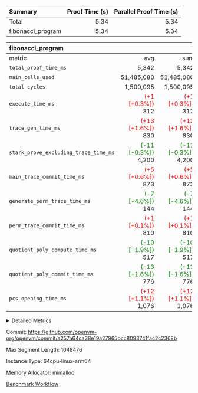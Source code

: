 | Summary | Proof Time (s) | Parallel Proof Time (s) |
|:---|---:|---:|
| Total |  5.34 |  5.34 |
| fibonacci_program |  5.34 |  5.34 |


| fibonacci_program |||||
|:---|---:|---:|---:|---:|
|metric|avg|sum|max|min|
| `total_proof_time_ms ` |  5,342 |  5,342 |  5,342 |  5,342 |
| `main_cells_used     ` |  51,485,080 |  51,485,080 |  51,485,080 |  51,485,080 |
| `total_cycles        ` |  1,500,095 |  1,500,095 |  1,500,095 |  1,500,095 |
| `execute_time_ms     ` | <span style='color: red'>(+1 [+0.3%])</span> 312 | <span style='color: red'>(+1 [+0.3%])</span> 312 | <span style='color: red'>(+1 [+0.3%])</span> 312 | <span style='color: red'>(+1 [+0.3%])</span> 312 |
| `trace_gen_time_ms   ` | <span style='color: red'>(+13 [+1.6%])</span> 830 | <span style='color: red'>(+13 [+1.6%])</span> 830 | <span style='color: red'>(+13 [+1.6%])</span> 830 | <span style='color: red'>(+13 [+1.6%])</span> 830 |
| `stark_prove_excluding_trace_time_ms` | <span style='color: green'>(-11 [-0.3%])</span> 4,200 | <span style='color: green'>(-11 [-0.3%])</span> 4,200 | <span style='color: green'>(-11 [-0.3%])</span> 4,200 | <span style='color: green'>(-11 [-0.3%])</span> 4,200 |
| `main_trace_commit_time_ms` | <span style='color: red'>(+5 [+0.6%])</span> 873 | <span style='color: red'>(+5 [+0.6%])</span> 873 | <span style='color: red'>(+5 [+0.6%])</span> 873 | <span style='color: red'>(+5 [+0.6%])</span> 873 |
| `generate_perm_trace_time_ms` | <span style='color: green'>(-7 [-4.6%])</span> 144 | <span style='color: green'>(-7 [-4.6%])</span> 144 | <span style='color: green'>(-7 [-4.6%])</span> 144 | <span style='color: green'>(-7 [-4.6%])</span> 144 |
| `perm_trace_commit_time_ms` | <span style='color: red'>(+1 [+0.1%])</span> 810 | <span style='color: red'>(+1 [+0.1%])</span> 810 | <span style='color: red'>(+1 [+0.1%])</span> 810 | <span style='color: red'>(+1 [+0.1%])</span> 810 |
| `quotient_poly_compute_time_ms` | <span style='color: green'>(-10 [-1.9%])</span> 517 | <span style='color: green'>(-10 [-1.9%])</span> 517 | <span style='color: green'>(-10 [-1.9%])</span> 517 | <span style='color: green'>(-10 [-1.9%])</span> 517 |
| `quotient_poly_commit_time_ms` | <span style='color: green'>(-13 [-1.6%])</span> 776 | <span style='color: green'>(-13 [-1.6%])</span> 776 | <span style='color: green'>(-13 [-1.6%])</span> 776 | <span style='color: green'>(-13 [-1.6%])</span> 776 |
| `pcs_opening_time_ms ` | <span style='color: red'>(+12 [+1.1%])</span> 1,076 | <span style='color: red'>(+12 [+1.1%])</span> 1,076 | <span style='color: red'>(+12 [+1.1%])</span> 1,076 | <span style='color: red'>(+12 [+1.1%])</span> 1,076 |



<details>
<summary>Detailed Metrics</summary>

| group | num_segments | keygen_time_ms | commit_exe_time_ms |
| --- | --- | --- | --- |
| fibonacci_program | 1 | 412 | 6 | 

| group | air_name | quotient_deg | interactions | constraints |
| --- | --- | --- | --- | --- |
| fibonacci_program | AccessAdapterAir<16> | 4 | 5 | 11 | 
| fibonacci_program | AccessAdapterAir<2> | 4 | 5 | 11 | 
| fibonacci_program | AccessAdapterAir<32> | 4 | 5 | 11 | 
| fibonacci_program | AccessAdapterAir<4> | 4 | 5 | 11 | 
| fibonacci_program | AccessAdapterAir<64> | 4 | 5 | 11 | 
| fibonacci_program | AccessAdapterAir<8> | 4 | 5 | 11 | 
| fibonacci_program | BitwiseOperationLookupAir<8> | 2 | 2 | 4 | 
| fibonacci_program | MemoryMerkleAir<8> | 4 | 4 | 38 | 
| fibonacci_program | PersistentBoundaryAir<8> | 4 | 3 | 5 | 
| fibonacci_program | PhantomAir | 4 | 3 | 4 | 
| fibonacci_program | Poseidon2PeripheryAir<BabyBearParameters>, 1> | 2 | 1 | 286 | 
| fibonacci_program | ProgramAir | 1 | 1 | 4 | 
| fibonacci_program | RangeTupleCheckerAir<2> | 1 | 1 | 4 | 
| fibonacci_program | Rv32HintStoreAir | 4 | 19 | 21 | 
| fibonacci_program | VariableRangeCheckerAir | 1 | 1 | 4 | 
| fibonacci_program | VmAirWrapper<Rv32BaseAluAdapterAir, BaseAluCoreAir<4, 8> | 4 | 19 | 30 | 
| fibonacci_program | VmAirWrapper<Rv32BaseAluAdapterAir, LessThanCoreAir<4, 8> | 4 | 17 | 35 | 
| fibonacci_program | VmAirWrapper<Rv32BaseAluAdapterAir, ShiftCoreAir<4, 8> | 4 | 23 | 84 | 
| fibonacci_program | VmAirWrapper<Rv32BranchAdapterAir, BranchEqualCoreAir<4> | 4 | 11 | 17 | 
| fibonacci_program | VmAirWrapper<Rv32BranchAdapterAir, BranchLessThanCoreAir<4, 8> | 4 | 13 | 32 | 
| fibonacci_program | VmAirWrapper<Rv32CondRdWriteAdapterAir, Rv32JalLuiCoreAir> | 4 | 10 | 15 | 
| fibonacci_program | VmAirWrapper<Rv32JalrAdapterAir, Rv32JalrCoreAir> | 4 | 16 | 16 | 
| fibonacci_program | VmAirWrapper<Rv32LoadStoreAdapterAir, LoadSignExtendCoreAir<4, 8> | 4 | 18 | 21 | 
| fibonacci_program | VmAirWrapper<Rv32LoadStoreAdapterAir, LoadStoreCoreAir<4> | 4 | 17 | 27 | 
| fibonacci_program | VmAirWrapper<Rv32MultAdapterAir, DivRemCoreAir<4, 8> | 4 | 25 | 72 | 
| fibonacci_program | VmAirWrapper<Rv32MultAdapterAir, MulHCoreAir<4, 8> | 4 | 24 | 23 | 
| fibonacci_program | VmAirWrapper<Rv32MultAdapterAir, MultiplicationCoreAir<4, 8> | 4 | 19 | 13 | 
| fibonacci_program | VmAirWrapper<Rv32RdWriteAdapterAir, Rv32AuipcCoreAir> | 4 | 11 | 12 | 
| fibonacci_program | VmConnectorAir | 4 | 3 | 8 | 

| group | air_name | segment | rows | prep_cols | perm_cols | main_cols | cells |
| --- | --- | --- | --- | --- | --- | --- | --- |
| fibonacci_program | AccessAdapterAir<8> | 0 | 32 |  | 12 | 17 | 928 | 
| fibonacci_program | BitwiseOperationLookupAir<8> | 0 | 65,536 | 3 | 8 | 2 | 655,360 | 
| fibonacci_program | MemoryMerkleAir<8> | 0 | 256 |  | 12 | 32 | 11,264 | 
| fibonacci_program | PersistentBoundaryAir<8> | 0 | 32 |  | 8 | 20 | 896 | 
| fibonacci_program | PhantomAir | 0 | 2 |  | 8 | 6 | 28 | 
| fibonacci_program | Poseidon2PeripheryAir<BabyBearParameters>, 1> | 0 | 256 |  | 8 | 300 | 78,848 | 
| fibonacci_program | ProgramAir | 0 | 4,096 |  | 8 | 10 | 73,728 | 
| fibonacci_program | RangeTupleCheckerAir<2> | 0 | 524,288 | 2 | 8 | 1 | 4,718,592 | 
| fibonacci_program | Rv32HintStoreAir | 0 | 4 |  | 24 | 32 | 224 | 
| fibonacci_program | VariableRangeCheckerAir | 0 | 262,144 | 2 | 8 | 1 | 2,359,296 | 
| fibonacci_program | VmAirWrapper<Rv32BaseAluAdapterAir, BaseAluCoreAir<4, 8> | 0 | 1,048,576 |  | 28 | 36 | 67,108,864 | 
| fibonacci_program | VmAirWrapper<Rv32BaseAluAdapterAir, LessThanCoreAir<4, 8> | 0 | 524,288 |  | 24 | 37 | 31,981,568 | 
| fibonacci_program | VmAirWrapper<Rv32BranchAdapterAir, BranchEqualCoreAir<4> | 0 | 262,144 |  | 16 | 26 | 11,010,048 | 
| fibonacci_program | VmAirWrapper<Rv32BranchAdapterAir, BranchLessThanCoreAir<4, 8> | 0 | 4 |  | 20 | 32 | 208 | 
| fibonacci_program | VmAirWrapper<Rv32CondRdWriteAdapterAir, Rv32JalLuiCoreAir> | 0 | 131,072 |  | 16 | 18 | 4,456,448 | 
| fibonacci_program | VmAirWrapper<Rv32JalrAdapterAir, Rv32JalrCoreAir> | 0 | 16 |  | 20 | 28 | 768 | 
| fibonacci_program | VmAirWrapper<Rv32LoadStoreAdapterAir, LoadStoreCoreAir<4> | 0 | 16 |  | 28 | 40 | 1,088 | 
| fibonacci_program | VmAirWrapper<Rv32RdWriteAdapterAir, Rv32AuipcCoreAir> | 0 | 8 |  | 16 | 21 | 296 | 
| fibonacci_program | VmConnectorAir | 0 | 2 | 1 | 8 | 4 | 24 | 

| group | segment | trace_gen_time_ms | total_proof_time_ms | total_cycles | total_cells | stark_prove_excluding_trace_time_ms | quotient_poly_compute_time_ms | quotient_poly_commit_time_ms | perm_trace_commit_time_ms | pcs_opening_time_ms | main_trace_commit_time_ms | main_cells_used | generate_perm_trace_time_ms | execute_time_ms |
| --- | --- | --- | --- | --- | --- | --- | --- | --- | --- | --- | --- | --- | --- | --- |
| fibonacci_program | 0 | 830 | 5,342 | 1,500,095 | 122,458,476 | 4,200 | 517 | 776 | 810 | 1,076 | 873 | 51,485,080 | 144 | 312 | 

</details>


Commit: https://github.com/openvm-org/openvm/commit/a257a64ca38e19a27965bcc8093741fac2c2368b

Max Segment Length: 1048476

Instance Type: 64cpu-linux-arm64

Memory Allocator: mimalloc

[Benchmark Workflow](https://github.com/openvm-org/openvm/actions/runs/12981805615)
